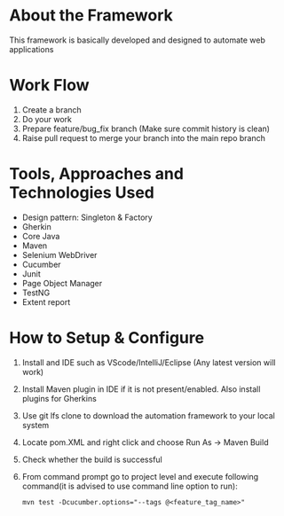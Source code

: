 # About the Framework
This framework is basically developed and designed to automate web applications
# Work Flow 
1. Create a branch
2. Do your work
3. Prepare feature/bug_fix branch (Make sure commit history is clean)
4. Raise pull request to merge your branch into the main repo branch
# Tools, Approaches and Technologies Used
* Design pattern: Singleton & Factory
* Gherkin 
* Core Java
* Maven
* Selenium WebDriver
* Cucumber
* Junit
* Page Object Manager
* TestNG
* Extent report
# How to Setup & Configure
1. Install and IDE such as VScode/IntelliJ/Eclipse (Any latest version will work)
2. Install Maven plugin in IDE if it is not present/enabled. Also install plugins for Gherkins
3. Use git lfs clone to download the automation framework to your local system
4. Locate pom.XML and right click and choose Run As -> Maven Build
5. Check whether the build is successful
6. From command prompt go to project level and execute following command(it is advised to use command line option to run):

    `mvn test -Dcucumber.options="--tags @<feature_tag_name>"`
